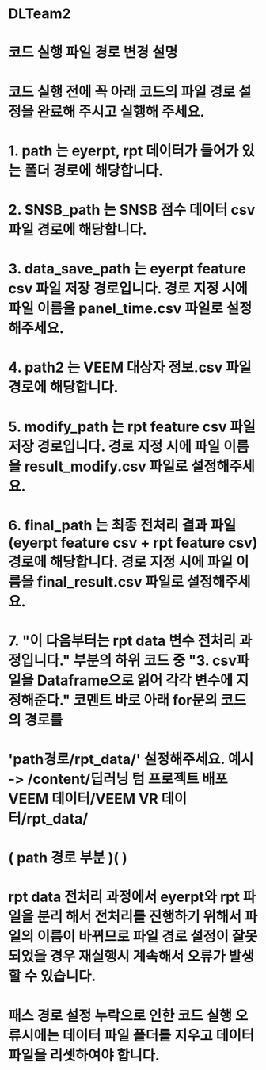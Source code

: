 # DLTeam2
# 코드 실행 파일 경로 변경 설명
# 코드 실행 전에 꼭 아래 코드의 파일 경로 설정을 완료해 주시고 실행해 주세요.

# 1. path 는 eyerpt, rpt 데이터가 들어가 있는 폴더 경로에 해당합니다. 

# 2. SNSB_path 는 SNSB 점수 데이터 csv 파일 경로에 해당합니다.

# 3. data_save_path 는 eyerpt feature csv 파일 저장 경로입니다. 경로 지정 시에 파일 이름을 panel_time.csv 파일로 설정해주세요.

# 4. path2 는 VEEM 대상자 정보.csv 파일 경로에 해당합니다. 

# 5. modify_path 는 rpt feature csv 파일 저장 경로입니다. 경로 지정 시에 파일 이름을 result_modify.csv 파일로 설정해주세요.

# 6. final_path 는 최종 전처리 결과 파일 (eyerpt feature csv + rpt feature csv)경로에 해당합니다. 경로 지정 시에 파일 이름을 final_result.csv 파일로 설정해주세요.

# 7. "이 다음부터는 rpt data 변수 전처리 과정입니다." 부분의 하위 코드 중 "3. csv파일을 Dataframe으로 읽어 각각 변수에 지정해준다."  코멘트 바로 아래 for문의 코드의 경로를 
#    'path경로/rpt_data/' 설정해주세요.  예시 -> /content/딥러닝 텀 프로젝트 배포 VEEM 데이터/VEEM VR 데이터/rpt_data/
#                                               (                                       path 경로 부분                                            )(       )

# rpt data 전처리 과정에서 eyerpt와 rpt 파일을 분리 해서 전처리를 진행하기 위해서 파일의 이름이 바뀌므로 파일 경로 설정이 잘못되었을 경우 재실행시 계속해서 오류가 발생할 수 있습니다. 
# 패스 경로 설정 누락으로 인한 코드 실행 오류시에는 데이터 파일 폴더를 지우고 데이터 파일을 리셋하여야 합니다. 
